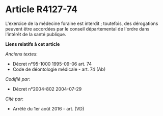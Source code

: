 # Article R4127-74

L'exercice de la médecine foraine est interdit ; toutefois, des dérogations peuvent être accordées par le conseil
départemental de l'ordre dans l'intérêt de la santé publique.

**Liens relatifs à cet article**

_Anciens textes_:

  - Décret n°95-1000 1995-09-06 art. 74
  - Code de déontologie médicale - art. 74 (Ab)

_Codifié par_:

  - Décret n°2004-802 2004-07-29

_Cité par_:

  - Arrêté du 1er août 2016 - art. (VD)
